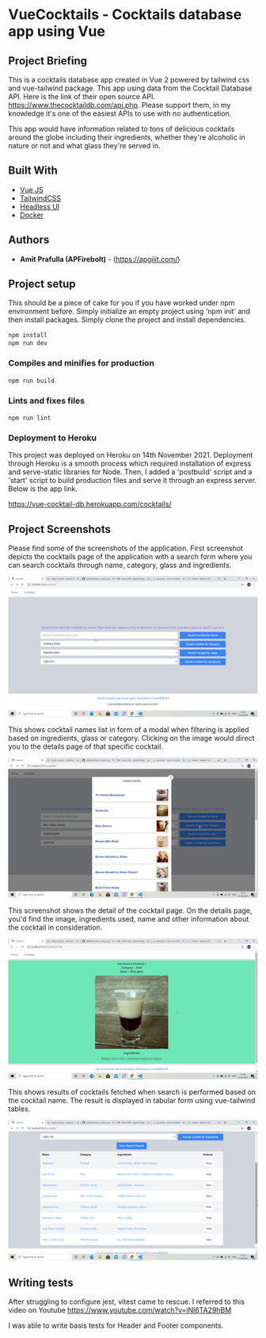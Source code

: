 # VueCocktails - Cocktails database app using Vue

## Project Briefing

This is a cocktails database app created in Vue 2 powered by tailwind css and vue-tailwind package. This app using data from the Cocktail Database API. Here is the link of their open source API. https://www.thecocktaildb.com/api.php. Please support them, in my knowledge it's one of the easiest APIs to use with no authentication. 

This app would have information related to tons of delicious cocktails around the globe including their ingredients, whether they're alcoholic in nature or not and what glass they're served in.

## Built With

* [Vue JS](https://vuejs.org/)
* [TailwindCSS](https://tailwindcss.com/)
* [Headless UI](https://headlessui.dev/)
* [Docker](https://www.docker.com/)

## Authors

* **Amit Prafulla (APFirebolt)** - (https://apgiiit.com/)

## Project setup

This should be a piece of cake for you if you have worked under npm environment before. Simply initialize an empty project using 'npm init' and then install packages. Simply clone the project and install dependencies.
```
npm install
npm run dev
```
### Compiles and minifies for production
```
npm run build
```

### Lints and fixes files
```
npm run lint
```

### Deployment to Heroku

This project was deployed on Heroku on 14th November 2021. Deployment through Heroku is a smooth process which required installation of express and serve-static libraries for Node.
Then, I added a 'postbuild' script and a 'start' script to build production files and serve it through an express server.
Below is the app link.

https://vue-cocktail-db.herokuapp.com/cocktails/


## Project Screenshots

Please find some of the screenshots of the application. First screenshot depicts the cocktails page of the application with a search form where you can search cocktails through name, category, glass and ingredients.

![alt text](./screenshots/cocktails.png)

This shows cocktail names list in form of a modal when filtering is applied based on ingredients, glass or category. Clicking on the image would direct you to the details page of that specific cocktail.

![alt text](./screenshots/cocktail_names.png)

This screenshot shows the detail of the cocktail page. On the details page, you'd find the image, ingredients used, name and other information about the cocktail in consideration.

![alt text](./screenshots/cocktail_detail.png)

This shows results of cocktails fetched when search is performed based on the cocktail name. The result is displayed in tabular form using vue-tailwind tables.

![alt text](./screenshots/cocktail_list.png)

## Writing tests

After struggling to configure jest, vitest came to rescue. I referred to this video on Youtube https://www.youtube.com/watch?v=iNl6TA29hBM

I was able to write basis tests for Header and Footer components.